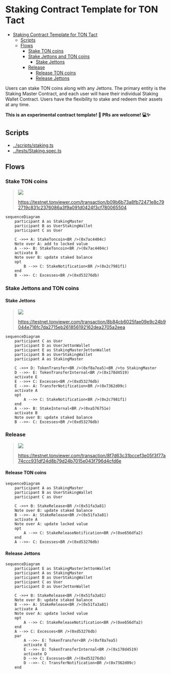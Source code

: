 # Staking Contract Template for TON Tact

- [Staking Contract Template for TON Tact](#staking-contract-template-for-ton-tact)
  - [Scripts](#scripts)
  - [Flows](#flows)
    - [Stake TON coins](#stake-ton-coins)
    - [Stake Jettons and TON coins](#stake-jettons-and-ton-coins)
      - [Stake Jettons](#stake-jettons)
    - [Release](#release)
      - [Release TON coins](#release-ton-coins)
      - [Release Jettons](#release-jettons)

Users can stake TON coins along with any Jettons. The primary entity is the Staking Master Contract, and each user will have their individual Staking Wallet Contract. Users have the flexibility to stake and redeem their assets at any time.

**This is an experimental contract template! 🚀 PRs are welcome! 💻✨**

## Scripts

- [../scripts/staking.ts](https://github.com/Laisky/tact-utils/blob/main/scripts/staking.ts)
- [../tests/Staking.spec.ts](https://github.com/Laisky/tact-utils/blob/main/tests/Staking.spec.ts)

## Flows

### Stake TON coins

> ![](https://s3.laisky.com/uploads/2024/10/stake-ton.png)
>
> <https://testnet.tonviewer.com/transaction/b09b6b73a8fb72471e8c792719c831c2376086a3f9a091d0424f3cf780065504>

```mermaid
sequenceDiagram
    participant A as StakingMaster
    participant B as UserStakingWallet
    participant C as User

    C ->>+ A: StakeToncoin<BR />(0x7ac4404c)
    Note over A: add to locked value
    A -->>- B: StakeToncoin<BR />(0x7ac4404c)
    activate B
    Note over B: update staked balance
    opt
        B -->> C: StakeNotification<BR />(0x2c7981f1)
    end
    B -->>- C: Excesses<BR />(0xd53276db)

```

### Stake Jettons and TON coins

#### Stake Jettons

> ![](https://s3.laisky.com/uploads/2024/10/stake-jetton.png?v=3)
>
> <https://testnet.tonviewer.com/transaction/8b84cb6025fae09e9c24b9044e716fc7da2715eb261856192162dea2705a2eea>

```mermaid
sequenceDiagram
    participant C as User
    participant D as UserJettonWallet
    participant E as StakingMasterJettonWallet
    participant B as UserStakingWallet
    participant A as StakingMaster

    C ->>+ D: TokenTransfer<BR />(0xf8a7ea5)<BR />to StakingMaster
    D -->>- E: TokenTransferInternal<BR />(0x178d4519)
    activate E
    E -->>+ C: Excesses<BR />(0xd53276db)
    E -->>- A: TransferNotification<BR />(0x7362d09c)
    activate A
    opt
        A -->> C: StakeNotification<BR />(0x2c7981f1)
    end
    A -->>- B: StakeInternal<BR />(0xa576751e)
    activate B
    Note over B: update staked balance
    B -->>- C: Excesses<BR />(0xd53276db)
```

### Release

> ![](https://s3.laisky.com/uploads/2024/10/stake-release.png)
>
> <https://testnet.tonviewer.com/transaction/8f7d63c31bccef3e05f3f77a74ccc931df24d8b79d24b7015e043f796d4cfd6e>

#### Release TON coins

```mermaid
sequenceDiagram
    participant A as StakingMaster
    participant B as UserStakingWallet
    participant C as User

    C ->>+ B: StakeRelease<BR />(0x51fa3a81)
    Note over B: update staked balance
    B -->>- A: StakeRelease<BR />(0x51fa3a81)
    activate A
    Note over A: update locked value
    opt
        A -->> C: StakeReleaseNotification<BR />(0xe656dfa2)
    end
    A -->>- C: Excesses<BR />(0xd53276db)
```

#### Release Jettons

```mermaid
sequenceDiagram
    participant E as StakingMasterJettonWallet
    participant A as StakingMaster
    participant B as UserStakingWallet
    participant C as User
    participant D as UserJettonWallet

    C ->>+ B: StakeRelease<BR />(0x51fa3a81)
    Note over B: update staked balance
    B -->>- A: StakeRelease<BR />(0x51fa3a81)
    activate A
    Note over A: update locked value
    opt
        A -->> C: StakeReleaseNotification<BR />(0xe656dfa2)
    end
    A -->> C: Excesses<BR />(0xd53276db)
    par
        A -->>- E: TokenTransfer<BR />(0xf8a7ea5)
        activate E
        E -->>- D: TokenTransferInternal<BR />(0x178d4519)
        activate D
        D -->> C: Excesses<BR />(0xd53276db)
        D -->>- C: TransferNotification<BR />(0x7362d09c)
    end
```
